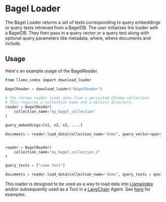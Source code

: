 # Bagel Loader

The Bagel Loader returns a set of texts corresponding to query embeddings or query texts retrieved from a BagelDB.
The user initializes the loader with a BagelDB. They then pass in a query vector or a query text along with optional query parameters like metadata, where, where documents and include.

## Usage

Here's an example usage of the BagelReader.

```python
from llama_index import download_loader

BagelReader = download_loader("BagelReader")

# The chroma reader loads data from a persisted Chroma collection.
# This requires a collection name and a persist directory.
reader = BagelReader(
    collection_name="my_bagel_collection"
)

query_embeddings=[x1, x2, x3, ....]

documents = reader.load_data(collection_name="demo", query_vector=query_embeddings, n_results=5)


reader = BagelReader(
    collection_name="my_bagel_collection_2"
)

query_texts = ["some text"]

documents = reader.load_data(collection_name="demo", query_texts = query_texts, n_results=5)
```

This loader is designed to be used as a way to load data into [LlamaIndex](https://github.com/jerryjliu/gpt_index/tree/main/gpt_index) and/or subsequently used as a Tool in a [LangChain](https://github.com/hwchase17/langchain) Agent. See [here](https://github.com/emptycrown/llama-hub/tree/main) for examples.
